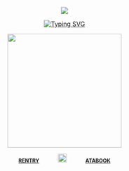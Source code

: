 <div align="center"> 
  
![](https://komarev.com/ghpvc/?username=vampiresoul&color=cac68f&label=^__^&style=plastic)

[![Typing SVG](https://readme-typing-svg.demolab.com?font=Fira+Code&size=14&duration=4889&pause=963&color=9C5151&center=true&vCenter=true&width=492&height=26&lines=back+to%2C+back+to%2C+back+to%2C+back+to+you;i+dont+wanna+fall+right+back+to+us;maybe+you+should+run+right+back+to+her;i+dont+wanna+go+back%2C+back+to)](https://git.io/typing-svg)

<p align="center"> <img width="260" src="https://file.garden/Zx4tbq1Z7kthgAaN/68747470733a2f2f66696c652e67617264656e2f5a7834746271315a376b74686741614e2f556e7469746c65643239355f32303235303530393131343433312e706e67.png">


<div align="center"> 
 
<sub>[**RENTRY**](https://rentry.co/VlLTRUM)⠀⠀⠀⠀⠀<img width="20" src="https://i.postimg.cc/xjy8BQ3G/b8m6m0.gif">⠀⠀⠀⠀⠀[**ATABOOK**](https://hyrule.atabook.org/)</sub>

<div align="center"> 
